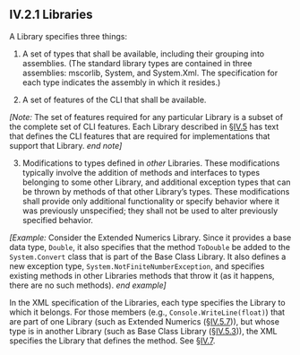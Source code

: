 ## IV.2.1 Libraries

A Library specifies three things:

 1. A set of types that shall be available, including their grouping into assemblies. (The standard library types are contained in three assemblies: mscorlib, System, and System.Xml. The specification for each type indicates the assembly in which it resides.)

 2. A set of features of the CLI that shall be available.

   _[Note:_ The set of features required for any particular Library is a subset of the complete set of CLI features. Each Library described in §[IV.5](#todo-missing-hyperlink) has text that defines the CLI features that are required for implementations that support that Library. _end note]_

 3. Modifications to types defined in *other* Libraries. These modifications typically involve the addition of methods and interfaces to types belonging to some other Library, and additional exception types that can be thrown by methods of that other Library’s types. These modifications shall provide only additional functionality or specify behavior where it was previously unspecified; they shall not be used to alter previously specified behavior.

_[Example:_ Consider the Extended Numerics Library.  Since it provides a base data type, `Double`, it also specifies that the method `ToDouble` be added to the `System.Convert` class that is part of the Base Class Library. It also defines a new exception type, `System.NotFiniteNumberException`, and specifies existing methods in other Libraries methods that throw it (as it happens, there are no such methods). _end example]_

In the XML specification of the Libraries, each type specifies the Library to which it belongs. For those members (e.g., `Console.WriteLine(float)`) that are part of one Library (such as Extended Numerics (§[IV.5.7](iv.5.7-extended-numerics-library.md))), but whose type is in another Library (such as Base Class Library (§[IV.5.3](iv.5.3-base-class-library-bcl.md))), the XML specifies the Library that defines the method. See §[IV.7](#todo-missing-hyperlink).
